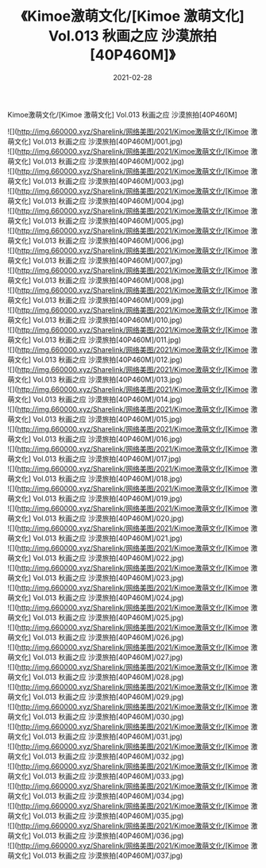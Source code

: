 ﻿---
layout: post
title:  《Kimoe激萌文化/[Kimoe 激萌文化] Vol.013 秋画之应 沙漠旅拍[40P460M]》
date:   2021-02-28
img: http://img.660000.xyz/Sharelink/网络美图/2021/Kimoe激萌文化/[Kimoe 激萌文化] Vol.013 秋画之应 沙漠旅拍[40P460M]/000.jpg
categories: [美女, 清纯, 唯美]
---

Kimoe激萌文化/[Kimoe 激萌文化] Vol.013 秋画之应 沙漠旅拍[40P460M]

 ![](http://img.660000.xyz/Sharelink/网络美图/2021/Kimoe激萌文化/[Kimoe 激萌文化] Vol.013 秋画之应 沙漠旅拍[40P460M]/001.jpg) <br>![](http://img.660000.xyz/Sharelink/网络美图/2021/Kimoe激萌文化/[Kimoe 激萌文化] Vol.013 秋画之应 沙漠旅拍[40P460M]/002.jpg) <br>![](http://img.660000.xyz/Sharelink/网络美图/2021/Kimoe激萌文化/[Kimoe 激萌文化] Vol.013 秋画之应 沙漠旅拍[40P460M]/003.jpg) <br>![](http://img.660000.xyz/Sharelink/网络美图/2021/Kimoe激萌文化/[Kimoe 激萌文化] Vol.013 秋画之应 沙漠旅拍[40P460M]/004.jpg) <br>![](http://img.660000.xyz/Sharelink/网络美图/2021/Kimoe激萌文化/[Kimoe 激萌文化] Vol.013 秋画之应 沙漠旅拍[40P460M]/005.jpg) <br>![](http://img.660000.xyz/Sharelink/网络美图/2021/Kimoe激萌文化/[Kimoe 激萌文化] Vol.013 秋画之应 沙漠旅拍[40P460M]/006.jpg) <br>![](http://img.660000.xyz/Sharelink/网络美图/2021/Kimoe激萌文化/[Kimoe 激萌文化] Vol.013 秋画之应 沙漠旅拍[40P460M]/007.jpg) <br>![](http://img.660000.xyz/Sharelink/网络美图/2021/Kimoe激萌文化/[Kimoe 激萌文化] Vol.013 秋画之应 沙漠旅拍[40P460M]/008.jpg) <br>![](http://img.660000.xyz/Sharelink/网络美图/2021/Kimoe激萌文化/[Kimoe 激萌文化] Vol.013 秋画之应 沙漠旅拍[40P460M]/009.jpg) <br>![](http://img.660000.xyz/Sharelink/网络美图/2021/Kimoe激萌文化/[Kimoe 激萌文化] Vol.013 秋画之应 沙漠旅拍[40P460M]/010.jpg) <br>![](http://img.660000.xyz/Sharelink/网络美图/2021/Kimoe激萌文化/[Kimoe 激萌文化] Vol.013 秋画之应 沙漠旅拍[40P460M]/011.jpg) <br>![](http://img.660000.xyz/Sharelink/网络美图/2021/Kimoe激萌文化/[Kimoe 激萌文化] Vol.013 秋画之应 沙漠旅拍[40P460M]/012.jpg) <br>![](http://img.660000.xyz/Sharelink/网络美图/2021/Kimoe激萌文化/[Kimoe 激萌文化] Vol.013 秋画之应 沙漠旅拍[40P460M]/013.jpg) <br>![](http://img.660000.xyz/Sharelink/网络美图/2021/Kimoe激萌文化/[Kimoe 激萌文化] Vol.013 秋画之应 沙漠旅拍[40P460M]/014.jpg) <br>![](http://img.660000.xyz/Sharelink/网络美图/2021/Kimoe激萌文化/[Kimoe 激萌文化] Vol.013 秋画之应 沙漠旅拍[40P460M]/015.jpg) <br>![](http://img.660000.xyz/Sharelink/网络美图/2021/Kimoe激萌文化/[Kimoe 激萌文化] Vol.013 秋画之应 沙漠旅拍[40P460M]/016.jpg) <br>![](http://img.660000.xyz/Sharelink/网络美图/2021/Kimoe激萌文化/[Kimoe 激萌文化] Vol.013 秋画之应 沙漠旅拍[40P460M]/017.jpg) <br>![](http://img.660000.xyz/Sharelink/网络美图/2021/Kimoe激萌文化/[Kimoe 激萌文化] Vol.013 秋画之应 沙漠旅拍[40P460M]/018.jpg) <br>![](http://img.660000.xyz/Sharelink/网络美图/2021/Kimoe激萌文化/[Kimoe 激萌文化] Vol.013 秋画之应 沙漠旅拍[40P460M]/019.jpg) <br>![](http://img.660000.xyz/Sharelink/网络美图/2021/Kimoe激萌文化/[Kimoe 激萌文化] Vol.013 秋画之应 沙漠旅拍[40P460M]/020.jpg) <br>![](http://img.660000.xyz/Sharelink/网络美图/2021/Kimoe激萌文化/[Kimoe 激萌文化] Vol.013 秋画之应 沙漠旅拍[40P460M]/021.jpg) <br>![](http://img.660000.xyz/Sharelink/网络美图/2021/Kimoe激萌文化/[Kimoe 激萌文化] Vol.013 秋画之应 沙漠旅拍[40P460M]/022.jpg) <br>![](http://img.660000.xyz/Sharelink/网络美图/2021/Kimoe激萌文化/[Kimoe 激萌文化] Vol.013 秋画之应 沙漠旅拍[40P460M]/023.jpg) <br>![](http://img.660000.xyz/Sharelink/网络美图/2021/Kimoe激萌文化/[Kimoe 激萌文化] Vol.013 秋画之应 沙漠旅拍[40P460M]/024.jpg) <br>![](http://img.660000.xyz/Sharelink/网络美图/2021/Kimoe激萌文化/[Kimoe 激萌文化] Vol.013 秋画之应 沙漠旅拍[40P460M]/025.jpg) <br>![](http://img.660000.xyz/Sharelink/网络美图/2021/Kimoe激萌文化/[Kimoe 激萌文化] Vol.013 秋画之应 沙漠旅拍[40P460M]/026.jpg) <br>![](http://img.660000.xyz/Sharelink/网络美图/2021/Kimoe激萌文化/[Kimoe 激萌文化] Vol.013 秋画之应 沙漠旅拍[40P460M]/027.jpg) <br>![](http://img.660000.xyz/Sharelink/网络美图/2021/Kimoe激萌文化/[Kimoe 激萌文化] Vol.013 秋画之应 沙漠旅拍[40P460M]/028.jpg) <br>![](http://img.660000.xyz/Sharelink/网络美图/2021/Kimoe激萌文化/[Kimoe 激萌文化] Vol.013 秋画之应 沙漠旅拍[40P460M]/029.jpg) <br>![](http://img.660000.xyz/Sharelink/网络美图/2021/Kimoe激萌文化/[Kimoe 激萌文化] Vol.013 秋画之应 沙漠旅拍[40P460M]/030.jpg) <br>![](http://img.660000.xyz/Sharelink/网络美图/2021/Kimoe激萌文化/[Kimoe 激萌文化] Vol.013 秋画之应 沙漠旅拍[40P460M]/031.jpg) <br>![](http://img.660000.xyz/Sharelink/网络美图/2021/Kimoe激萌文化/[Kimoe 激萌文化] Vol.013 秋画之应 沙漠旅拍[40P460M]/032.jpg) <br>![](http://img.660000.xyz/Sharelink/网络美图/2021/Kimoe激萌文化/[Kimoe 激萌文化] Vol.013 秋画之应 沙漠旅拍[40P460M]/033.jpg) <br>![](http://img.660000.xyz/Sharelink/网络美图/2021/Kimoe激萌文化/[Kimoe 激萌文化] Vol.013 秋画之应 沙漠旅拍[40P460M]/034.jpg) <br>![](http://img.660000.xyz/Sharelink/网络美图/2021/Kimoe激萌文化/[Kimoe 激萌文化] Vol.013 秋画之应 沙漠旅拍[40P460M]/035.jpg) <br>![](http://img.660000.xyz/Sharelink/网络美图/2021/Kimoe激萌文化/[Kimoe 激萌文化] Vol.013 秋画之应 沙漠旅拍[40P460M]/036.jpg) <br>![](http://img.660000.xyz/Sharelink/网络美图/2021/Kimoe激萌文化/[Kimoe 激萌文化] Vol.013 秋画之应 沙漠旅拍[40P460M]/037.jpg) <br>